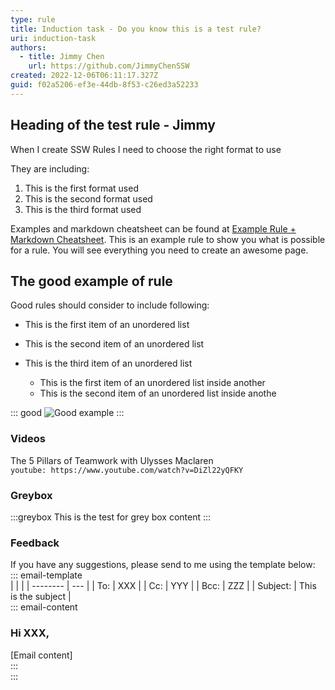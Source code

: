 ```yaml
---
type: rule
title: Induction task - Do you know this is a test rule?
uri: induction-task
authors:
  - title: Jimmy Chen
    url: https://github.com/JimmyChenSSW
created: 2022-12-06T06:11:17.327Z
guid: f02a5206-ef3e-44db-8f53-c26ed3a52233
---
```

## Heading of the test rule - Jimmy

When I create SSW Rules I need to choose the right format to use 

They are including:

<!--StartFragment-->

1. This is the first format used
2. This is the second format used
3. This is the third format used

<!--EndFragment-->

Examples and markdown cheatsheet can be found at [Example Rule + Markdown Cheatsheet](https://ssw.com.au/rules/rule#unordered-list). This is an example rule to show you what is possible for a rule. You will see everything you need to create an awesome page.

<!--endintro-->

## The good example of rule

Good rules should consider to include following:

<!--StartFragment-->

* This is the first item of an unordered list
* This is the second item of an unordered list
* This is the third item of an unordered list

  * This is the first item of an unordered list inside another
  * This is the second item of an unordered list inside anothe

<!--EndFragment-->

::: good
![Good example](http://1.bp.blogspot.com/-lMa-GVtYHeM/U-x7N2cagBI/AAAAAAAACsQ/CK4yIriKuSI/s1600/8%2BBest%2BRules%2Bfor%2BGood%2BProgramming%2BStyle.jpg)
:::

### Videos
The 5 Pillars of Teamwork with Ulysses Maclaren  
`youtube: https://www.youtube.com/watch?v=DiZl22yQFKY`

### Greybox
:::greybox
This is the test for grey box content
:::

### Feedback
If you have any suggestions, please send to me using the template below:  
::: email-template  
|          |     |
| -------- | --- |
| To:      | XXX |
| Cc:      | YYY |
| Bcc:     | ZZZ |
| Subject: | This is the subject |  
::: email-content  
### Hi XXX,  
[Email content]    
:::  
:::  